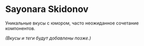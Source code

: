 # Sayonara Skidonov

Уникальные вкусы с юмором, часто неожиданное сочетание компонентов.

_(Вкусы и теги будут добавлены позже.)_